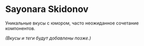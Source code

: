 # Sayonara Skidonov

Уникальные вкусы с юмором, часто неожиданное сочетание компонентов.

_(Вкусы и теги будут добавлены позже.)_